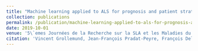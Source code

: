 ```yaml
---
title: "Machine learning applied to ALS for prognosis and patient stratification"
collection: publications
permalink: /publication/machine-learning-applied-to-als-for-prognosis-and-patient-stratification
date: 2019-10-01
venue: '5\`emes Journées de la Recherche sur la SLA et les Maladies du Neurone Moteur'
citation: 'Vincent Grollemund, Jean-François Pradat-Peyre, François Delbot, Véronique Meininger, Pierre-François Pradat. "Machine learning applied to ALS for prognosis and patient stratification". 5\`emes Journées de la Recherche sur la SLA et les Maladies du Neurone Moteur, 2019.'
---
```

